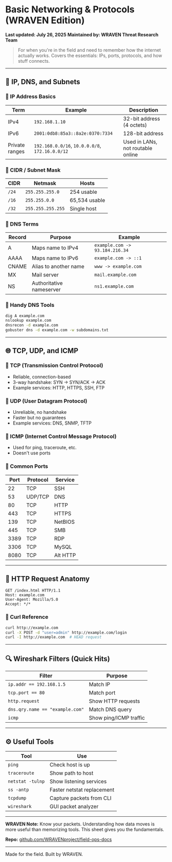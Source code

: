 # Basic Networking & Protocols (WRAVEN Edition)

**Last updated: July 26, 2025**
**Maintained by: WRAVEN Threat Research Team**

> For when you're in the field and need to remember how the internet actually works. Covers the essentials: IPs, ports, protocols, and how stuff connects.

---

## 🧠 IP, DNS, and Subnets

### 🔹 IP Address Basics

| Term           | Example                                         | Description                       |
| -------------- | ----------------------------------------------- | --------------------------------- |
| IPv4           | `192.168.1.10`                                  | 32-bit address (4 octets)         |
| IPv6           | `2001:0db8:85a3::8a2e:0370:7334`                | 128-bit address                   |
| Private ranges | `192.168.0.0/16`, `10.0.0.0/8`, `172.16.0.0/12` | Used in LANs, not routable online |

### 🔹 CIDR / Subnet Mask

| CIDR  | Netmask           | Hosts         |
| ----- | ----------------- | ------------- |
| `/24` | `255.255.255.0`   | 254 usable    |
| `/16` | `255.255.0.0`     | 65,534 usable |
| `/32` | `255.255.255.255` | Single host   |

### 🔹 DNS Terms

| Record | Purpose                  | Example                        |
| ------ | ------------------------ | ------------------------------ |
| A      | Maps name to IPv4        | `example.com -> 93.184.216.34` |
| AAAA   | Maps name to IPv6        | `example.com -> ::1`           |
| CNAME  | Alias to another name    | `www -> example.com`           |
| MX     | Mail server              | `mail.example.com`             |
| NS     | Authoritative nameserver | `ns1.example.com`              |

### 🔹 Handy DNS Tools

```bash
dig A example.com
nslookup example.com
dnsrecon -d example.com
gobuster dns -d example.com -w subdomains.txt
```

---

## 🌐 TCP, UDP, and ICMP

### 🔸 TCP (Transmission Control Protocol)

* Reliable, connection-based
* 3-way handshake: SYN → SYN/ACK → ACK
* Example services: HTTP, HTTPS, SSH, FTP

### 🔸 UDP (User Datagram Protocol)

* Unreliable, no handshake
* Faster but no guarantees
* Example services: DNS, SNMP, TFTP

### 🔸 ICMP (Internet Control Message Protocol)

* Used for ping, traceroute, etc.
* Doesn't use ports

### 🔹 Common Ports

| Port | Protocol | Service  |
| ---- | -------- | -------- |
| 22   | TCP      | SSH      |
| 53   | UDP/TCP  | DNS      |
| 80   | TCP      | HTTP     |
| 443  | TCP      | HTTPS    |
| 139  | TCP      | NetBIOS  |
| 445  | TCP      | SMB      |
| 3389 | TCP      | RDP      |
| 3306 | TCP      | MySQL    |
| 8080 | TCP      | Alt HTTP |

---

## 📡 HTTP Request Anatomy

```http
GET /index.html HTTP/1.1
Host: example.com
User-Agent: Mozilla/5.0
Accept: */*
```

### 🔹 Curl Reference

```bash
curl http://example.com
curl -X POST -d "user=admin" http://example.com/login
curl -I http://example.com  # HEAD request
```

---

## 🔍 Wireshark Filters (Quick Hits)

| Filter                          | Purpose                |
| ------------------------------- | ---------------------- |
| `ip.addr == 192.168.1.5`        | Match IP               |
| `tcp.port == 80`                | Match port             |
| `http.request`                  | Show HTTP requests     |
| `dns.qry.name == "example.com"` | Match DNS query        |
| `icmp`                          | Show ping/ICMP traffic |

---

## ⚙️ Useful Tools

| Tool             | Use                        |
| ---------------- | -------------------------- |
| `ping`           | Check host is up           |
| `traceroute`     | Show path to host          |
| `netstat -tulnp` | Show listening services    |
| `ss -antp`       | Faster netstat replacement |
| `tcpdump`        | Capture packets from CLI   |
| `wireshark`      | GUI packet analyzer        |

---

**WRAVEN Note:** Know your packets. Understanding how data moves is more useful than memorizing tools. This sheet gives you the fundamentals.

**Repo:** [github.com/WRAVENproject/field-ops-docs](https://github.com/WRAVENproject/field-ops-docs)

---

Made for the field. Built by WRAVEN.
